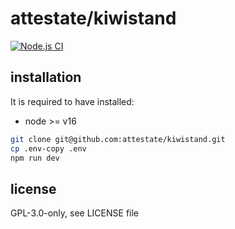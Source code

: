 # attestate/kiwistand

[![Node.js CI](https://github.com/attestate/replica/actions/workflows/node.js.yml/badge.svg)](https://github.com/attestate/replica/actions/workflows/node.js.yml)


## installation

It is required to have installed:

- node >= v16

```bash
git clone git@github.com:attestate/kiwistand.git
cp .env-copy .env
npm run dev
```

## license

GPL-3.0-only, see LICENSE file

